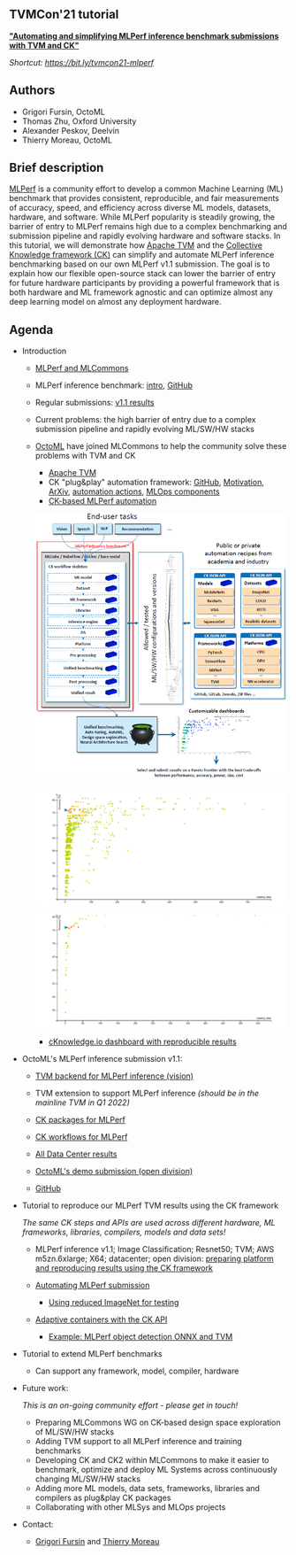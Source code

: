 ## TVMCon'21 tutorial
**["Automating and simplifying MLPerf inference benchmark submissions with TVM and CK"](https://www.tvmcon.org/schedule/)**

*Shortcut: https://bit.ly/tvmcon21-mlperf*

## Authors
* Grigori Fursin, OctoML
* Thomas Zhu, Oxford University
* Alexander Peskov, Deelvin
* Thierry Moreau, OctoML

## Brief description

[MLPerf](https://mlcommons.org) is a community effort to develop a common Machine Learning (ML)
benchmark that provides consistent, reproducible, and fair measurements
of accuracy, speed, and efficiency across diverse ML models, datasets,
hardware, and software. While MLPerf popularity
is steadily growing, the barrier of entry to MLPerf remains high due to
a complex benchmarking and submission pipeline and rapidly evolving
hardware and software stacks. In this tutorial, we will demonstrate how
[Apache TVM](https://tvm.apache.org) 
and the [Collective Knowledge framework (CK)](https://github.com/mlcommons/ck) 
can simplify and automate MLPerf inference benchmarking based on our own MLPerf v1.1
submission. The goal is to explain how our flexible open-source stack can
lower the barrier of entry for future hardware participants by providing
a powerful framework that is both hardware and ML framework agnostic and
can optimize almost any deep learning model on almost any deployment
hardware.

## Agenda

* Introduction
  * [MLPerf and MLCommons](https://mlcommons.org/en)
  * MLPerf inference benchmark: [intro](https://arxiv.org/pdf/1911.02549.pdf), [GitHub](https://github.com/mlcommons/inference)
  * Regular submissions: [v1.1 results](https://mlcommons.org/en/news/mlperf-inference-v11)
  * Current problems: the high barrier of entry due to a complex submission pipeline and rapidly evolving ML/SW/HW stacks
  * [OctoML](https://octoml.ai) have joined MLCommons to help the community solve these problems with TVM and CK
    * [Apache TVM](https://tvm.apache.org)
    * CK "plug&play" automation framework: [GitHub](https://github.com/ctuning/ck), 
      [Motivation](https://www.youtube.com/watch?v=7zpeIVwICa4), 
      [ArXiv](https://arxiv.org/abs/2011.01149),
      [automation actions](https://github.com/mlcommons/ck/tree/master/ck/repo/module),
      [MLOps components](https://github.com/mlcommons/ck-mlops)
    * [CK-based MLPerf automation](https://github.com/mlcommons/ck/tree/master/docs/mlperf-automation)

    ![](https://raw.githubusercontent.com/ctuning/ck-guide-images/master/mlperf-ck-automation.png)

    ![](https://raw.githubusercontent.com/ctuning/ck-guide-images/master/mlperf-ck-dse.png)
    ![](https://raw.githubusercontent.com/ctuning/ck-guide-images/master/mlperf-ck-dse-pareto.png)

    * [cKnowledge.io dashboard with reproducible results](https://cknowledge.io/result/crowd-benchmarking-mlperf-inference-classification-mobilenets-all)

* OctoML's MLPerf inference submission v1.1:

  * [TVM backend for MLPerf inference (vision)](https://github.com/octoml/mlcommons-inference/blob/r1.1-seed/vision/classification_and_detection/python/backend_tvm.py)
  * TVM extension to support MLPerf inference *(should be in the mainline TVM in Q1 2022)*
  * [CK packages for MLPerf](https://github.com/octoml/mlops/tree/main/package)
  * [CK workflows for MLPerf](https://github.com/octoml/mlops/tree/main/program)
  
  * [All Data Center results](https://mlcommons.org/en/inference-datacenter-11)
  * [OctoML's demo submission (open division)](https://www.datocms-assets.com/45680/1632440591-mlcommons.png?auto=format&w=1675)
  * [GitHub](https://github.com/mlcommons/inference_results_v1.1/tree/main/open/OctoML)

* Tutorial to reproduce our MLPerf TVM results using the CK framework

  *The same CK steps and APIs are used across different hardware, ML frameworks, libraries, compilers, models and data sets!*

  * MLPerf inference v1.1; Image Classification; Resnet50; TVM; AWS m5zn.6xlarge; X64; datacenter; open division: [preparing platform and reproducing results using the CK framework](https://github.com/mlcommons/ck/blob/master/docs/mlperf-automation/reproduce/ck-94cc7bdd1f23cce3.md)

  * [Automating MLPerf submission](https://github.com/mlcommons/inference_results_v1.1/tree/main/open/OctoML/measurements/aws-m5zn.6xlarge-tvm/resnet50/offline#prepare-your-submission)
    * [Using reduced ImageNet for testing](https://github.com/mlcommons/ck/blob/master/docs/mlperf-automation/datasets/imagenet2012.md#install-reduced-imagenet-2012-val-dataset-with-the-first-500-images)
  
  * [Adaptive containers with the CK API](https://github.com/mlcommons/ck-mlops/tree/main/docker)
    * [Example: MLPerf object detection ONNX and TVM](https://github.com/mlcommons/ck-mlops/blob/main/docker/ck-mlperf-inference-dev-object-detection-onnx-tvm/Dockerfile.ubuntu-20.04)

* Tutorial to extend MLPerf benchmarks 
  * Can support any framework, model, compiler, hardware

* Future work: 

  *This is an on-going community effort - please get in touch!*

  * Preparing MLCommons WG on CK-based design space exploration of ML/SW/HW stacks
  * Adding TVM support to all MLPerf inference and training benchmarks
  * Developing CK and CK2 within MLCommons to make it easier to benchmark, optimize and deploy ML Systems across continuously changing ML/SW/HW stacks
  * Adding more ML models, data sets, frameworks, libraries and compilers as plug&play CK packages
  * Collaborating with other MLSys and MLOps projects

* Contact:
  * [Grigori Fursin](mailto:grigori@octoml.ai) and [Thierry Moreau](mailto:tmoreau@octoml.ai)
